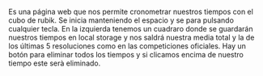 Es una página web que nos permite cronometrar nuestros tiempos con el cubo de rubik.
Se inicia manteniendo el espacio y se para pulsando cualquier tecla.
En la izquierda tenemos un cuadraro donde se guardarán nuestros tiempos en local storage y nos saldrá nuestra media total y la de los últimas 5 resoluciones como en las competiciones oficiales.
Hay un botón para eliminar todos los tiempos y si clicamos encima de nuestro tiempo este serà eliminado.
